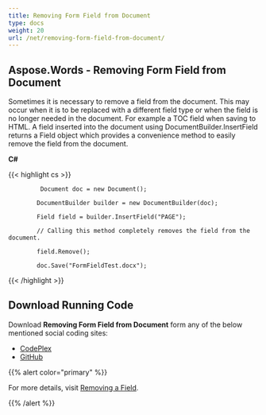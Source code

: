 ```yaml
---
title: Removing Form Field from Document
type: docs
weight: 20
url: /net/removing-form-field-from-document/
---
```


## **Aspose.Words - Removing Form Field from Document**
Sometimes it is necessary to remove a field from the document. This may occur when it is to be replaced with a different field type or when the field is no longer needed in the document. For example a TOC field when saving to HTML.
A field inserted into the document using DocumentBuilder.InsertField returns a Field object which provides a convenience method to easily remove the field from the document.

**C#**

{{< highlight cs >}}

             Document doc = new Document();

            DocumentBuilder builder = new DocumentBuilder(doc);

            Field field = builder.InsertField("PAGE");

            // Calling this method completely removes the field from the document.

            field.Remove();

            doc.Save("FormFieldTest.docx");


{{< /highlight >}}
## **Download Running Code**
Download **Removing Form Field from Document** form any of the below mentioned social coding sites:

- [CodePlex](https://asposenpoi.codeplex.com/downloads/get/1525855)
- [GitHub](https://github.com/asposewords/Aspose.Words-for-.NET/releases/download/Aspose.Words_Features_Missing_in_NPOI-v1.1/06.02-RemoveFormField.zip)

{{% alert color="primary" %}} 

For more details, visit [Removing a Field](http://www.aspose.com/docs/display/wordsnet/Removing+a+Field).

{{% /alert %}}
